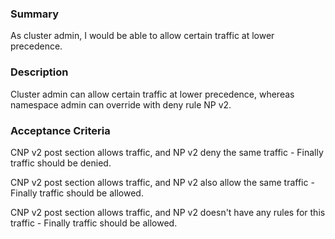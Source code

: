 ### Summary

As cluster admin, I would be able to allow certain traffic at lower precedence.

### Description

Cluster admin can allow certain traffic at lower precedence, 
whereas namespace admin can override with deny rule NP v2.

### Acceptance Criteria

CNP v2 post section allows traffic, and NP v2 deny the same traffic - Finally traffic should be denied.

CNP v2 post section allows traffic, and NP v2 also allow the same traffic - Finally traffic should be allowed.

CNP v2 post section allows traffic, and NP v2 doesn't have any rules for this traffic - Finally traffic should be allowed.


